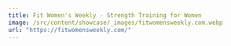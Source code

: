 ```yaml
---
title: Fit Women's Weekly - Strength Training for Women
image: /src/content/showcase/_images/fitwomensweekly.com.webp
url: "https://fitwomensweekly.com/"
---
```

